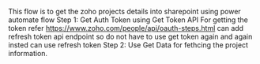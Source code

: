 This flow is to get the zoho projects details into sharepoint using power automate flow
Step 1: Get Auth Token using Get Token API
For getting the token
refer https://www.zoho.com/people/api/oauth-steps.html
can add refresh token api endpoint so do not have to use get token again and again insted can use refresh token
Step 2: Use Get Data for fethcing the project information.
